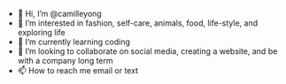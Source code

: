 - 👋 Hi, I’m @camilleyong
- 👀 I’m interested in fashion, self-care, animals, food, life-style, and exploring life
- 🌱 I’m currently learning coding
- 💞️ I’m looking to collaborate on social media, creating a website, and be with a company long term
- 📫 How to reach me email or text

<!---
camilleyong/camilleyong is a ✨ special ✨ repository because its `README.md` (this file) appears on your GitHub profile.
You can click the Preview link to take a look at your changes.
--->
